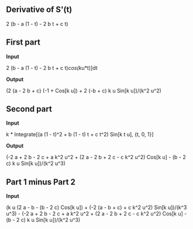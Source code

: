 ## Derivative of S'(t)

2 (b - a (1 - t) - 2 b t + c t)

## First part

**Input**

2 (b - a (1 - t) - 2 b t + c t)*cos(k*u\*t)]dt

**Output**

(2 (a - 2 b + c) (-1 + Cos[k u]) + 2 (-b + c) k u Sin[k u])/(k^2 u^2)

## Second part

**Input**

k \* Integrate[(a (1 - t)^2 + b (1 - t) t + c t^2) Sin[k t u], {t, 0, 1}]

**Output**

(-2 a + 2 b - 2 c + a k^2 u^2 + (2 a - 2 b + 2 c - c k^2 u^2) Cos[k u] - (b - 2 c) k u Sin[k u])/(k^2 u^3)

## Part 1 minus Part 2

**Input**

(k u (2 a - b - (b - 2 c) Cos[k u]) + (-2 (a - b + c) + c k^2 u^2) Sin[k u])/(k^3 u^3) - (-2 a + 2 b - 2 c + a k^2 u^2 + (2 a - 2 b + 2 c - c k^2 u^2) Cos[k u] - (b - 2 c) k u Sin[k u])/(k^2 u^3)
